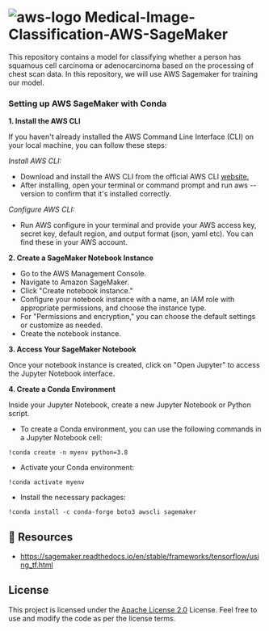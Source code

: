  #  ![aws-logo](https://github.com/miraytopal/Medical-Image-Classification-AWS-SageMaker/assets/75898277/a0f6bace-3715-4d90-9555-22ba9c22a183)  Medical-Image-Classification-AWS-SageMaker 
This repository contains a model for classifying whether a person has squamous cell carcinoma or adenocarcinoma based on the processing of chest scan data. In this repository, we will use AWS Sagemaker for training our model. 

### Setting up AWS SageMaker with Conda

**1. Install the AWS CLI**

If you haven't already installed the AWS Command Line Interface (CLI) on your local machine, you can follow these steps:

*Install AWS CLI:*

- Download and install the AWS CLI from the official AWS CLI [website.](https://aws.amazon.com/cli/)
- After installing, open your terminal or command prompt and run aws --version to confirm that it's installed correctly.

*Configure AWS CLI:*

- Run AWS configure in your terminal and provide your AWS access key, secret key, default region, and output format (json, yaml etc). You can find these in your AWS account.

**2. Create a SageMaker Notebook Instance**

- Go to the AWS Management Console.
- Navigate to Amazon SageMaker.
- Click "Create notebook instance."
- Configure your notebook instance with a name, an IAM role with appropriate permissions, and choose the instance type.
- For "Permissions and encryption," you can choose the default settings or customize as needed.
- Create the notebook instance.

**3. Access Your SageMaker Notebook**

Once your notebook instance is created, click on "Open Jupyter" to access the Jupyter Notebook interface.

**4. Create a Conda Environment**

Inside your Jupyter Notebook, create a new Jupyter Notebook or Python script.

- To create a Conda environment, you can use the following commands in a Jupyter Notebook cell:

```!conda create -n myenv python=3.8```

- Activate your Conda environment:

```!conda activate myenv```

- Install the necessary packages:

```!conda install -c conda-forge boto3 awscli sagemaker```

📑 Resources
--
- https://sagemaker.readthedocs.io/en/stable/frameworks/tensorflow/using_tf.html

License
--
This project is licensed under the [Apache License 2.0](https://github.com/miraytopal/Medical-Image-Classification-AWS-SageMaker/blob/main/LICENSE) License. Feel free to use and modify the code as per the license terms.

